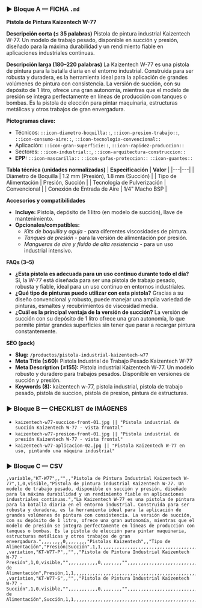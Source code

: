 ### ▶ Bloque A — FICHA `.md`
**Pistola de Pintura Kaizentech W-77**

**Descripción corta (≤ 35 palabras)**
Pistola de pintura industrial Kaizentech W-77. Un modelo de trabajo pesado, disponible en succión y presión, diseñado para la máxima durabilidad y un rendimiento fiable en aplicaciones industriales continuas.

**Descripción larga (180–220 palabras)**
La Kaizentech W-77 es una pistola de pintura para la batalla diaria en el entorno industrial. Construida para ser robusta y duradera, es la herramienta ideal para la aplicación de grandes volúmenes de pintura con consistencia. La versión de succión, con su depósito de 1 litro, ofrece una gran autonomía, mientras que el modelo de presión se integra perfectamente en líneas de producción con tanques o bombas. Es la pistola de elección para pintar maquinaria, estructuras metálicas y otros trabajos de gran envergadura.

**Pictogramas clave:**
- Técnicos: `::icon-diametro-boquilla::`, `::icon-presion-trabajo::`, `::icon-consumo-aire::`, `::icon-tecnologia-convencional::`
- Aplicación: `::icon-gran-superficie::`, `::icon-rapidez-produccion::`
- Sectores: `::icon-industrial::`, `::icon-arquitectura-construccion::`
- **EPP:** `::icon-mascarilla::` `::icon-gafas-proteccion::` `::icon-guantes::`

**Tabla técnica (unidades normalizadas)**
| **Especificación** | **Valor** |
|---|---|
| Diámetro de Boquilla | 1.2 mm (Presión), 1.8 mm (Succión) |
| Tipo de Alimentación | Presión, Succión |
| Tecnología de Pulverización | Convencional |
| Conexión de Entrada de Aire | 1/4" Macho BSP |

**Accesorios y compatibilidades**
- **Incluye:** Pistola, depósito de 1 litro (en modelo de succión), llave de mantenimiento.
- **Opcionales/compatibles:**
  - *Kits de boquilla y aguja* - para diferentes viscosidades de pintura.
  - *Tanques de presión* - para la versión de alimentación por presión.
  - *Mangueras de aire y fluido de alta resistencia* - para un uso industrial intensivo.

**FAQs (3–5)**
- **¿Esta pistola es adecuada para un uso continuo durante todo el día?** Sí, la W-77 está diseñada para ser una pistola de trabajo pesado, robusta y fiable, ideal para un uso continuo en entornos industriales.
- **¿Qué tipo de pinturas puedo utilizar con esta pistola?** Gracias a su diseño convencional y robusto, puede manejar una amplia variedad de pinturas, esmaltes y recubrimientos de viscosidad media.
- **¿Cuál es la principal ventaja de la versión de succión?** La versión de succión con su depósito de 1 litro ofrece una gran autonomía, lo que permite pintar grandes superficies sin tener que parar a recargar pintura constantemente.

**SEO (pack)**
- **Slug:** `/productos/pistola-industrial-kaizentech-w77`
- **Meta Title (≤60):** Pistola Industrial de Trabajo Pesado Kaizentech W-77
- **Meta Description (≤155):** Pistola industrial Kaizentech W-77. Un modelo robusto y duradero para trabajos pesados. Disponible en versiones de succión y presión.
- **Keywords (8):** kaizentech w-77, pistola industrial, pistola de trabajo pesado, pistola de succion, pistola de presion, pintura de estructuras.

### ▶ Bloque B — CHECKLIST de IMÁGENES
- `kaizentech-w77-succion-front-01.jpg || "Pistola industrial de succión Kaizentech W-77 - vista frontal"`
- `kaizentech-w77-presion-front-01.jpg || "Pistola industrial de presión Kaizentech W-77 - vista frontal"`
- `kaizentech-w77-aplicacion-02.jpg || "Pistola Kaizentech W-77 en uso, pintando una máquina industrial"`

### ▶ Bloque C — CSV
```csv
,variable,"KT-W77",,"",,"Pistola de Pintura Industrial Kaizentech W-77",1,0,visible,"Pistola de pintura industrial Kaizentech W-77. Un modelo de trabajo pesado, disponible en succión y presión, diseñado para la máxima durabilidad y un rendimiento fiable en aplicaciones industriales continuas.","La Kaizentech W-77 es una pistola de pintura para la batalla diaria en el entorno industrial. Construida para ser robusta y duradera, es la herramienta ideal para la aplicación de grandes volúmenes de pintura con consistencia. La versión de succión, con su depósito de 1 litro, ofrece una gran autonomía, mientras que el modelo de presión se integra perfectamente en líneas de producción con tanques o bombas. Es la pistola de elección para pintar maquinaria, estructuras metálicas y otros trabajos de gran envergadura.",,,,,,,,0,,,,,,,,"Pistolas Kaizentech",,"Tipo de Alimentación","Presión|Succión",1,1,,,,,,,,,,,,,,,,,,,,,,,,,,,,,,,,,,,,,,,,,,,,,,,,,,,,
,variation,"KT-W77-P",,"",,"Pistola de Pintura Industrial Kaizentech W-77 - Presión",1,0,visible,"",,,,,,,,,,,0,,,,,,,,"",,,,,,,,,,,,,,,,,,,,,,,,,,,,,,,,,,,,,,,,,,,,,,,,,,"Tipo de Alimentación",Presión,1,1,,,,,,,,,,,,,,,,,,,,,,,,,,,,,,,,,,,,,,,,,,,,,,,,,,,,
,variation,"KT-W77-S",,"",,"Pistola de Pintura Industrial Kaizentech W-77 - Succión",1,0,visible,"",,,,,,,,,,,0,,,,,,,,"",,,,,,,,,,,,,,,,,,,,,,,,,,,,,,,,,,,,,,,,,,,,,,,,,,"Tipo de Alimentación",Succión,1,1,,,,,,,,,,,,,,,,,,,,,,,,,,,,,,,,,,,,,,,,,,,,,,,,,,,,
```
